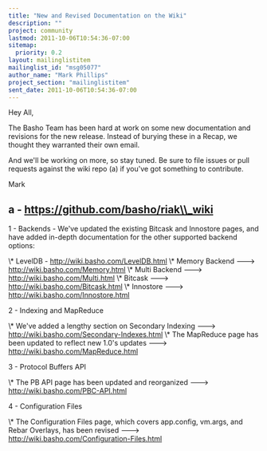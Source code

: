 ```yaml
---
title: "New and Revised Documentation on the Wiki"
description: ""
project: community
lastmod: 2011-10-06T10:54:36-07:00
sitemap:
  priority: 0.2
layout: mailinglistitem
mailinglist_id: "msg05077"
author_name: "Mark Phillips"
project_section: "mailinglistitem"
sent_date: 2011-10-06T10:54:36-07:00
---
```



Hey All,

The Basho Team has been hard at work on some new documentation and
revisions for the new release. Instead of burying these in a Recap, we
thought they warranted their own email.

And we'll be working on more, so stay tuned. Be sure to file issues or
pull requests against the wiki repo (a) if you've got something to
contribute.

Mark

a - https://github.com/basho/riak\\_wiki
----

1 - Backends - We've updated the existing Bitcask and Innostore pages,
and have added in-depth documentation for the other supported backend
options:

\\* LevelDB - http://wiki.basho.com/LevelDB.html
\\* Memory Backend ---&gt; http://wiki.basho.com/Memory.html
\\* Multi Backend ---&gt; http://wiki.basho.com/Multi.html
\\* Bitcask ---&gt; http://wiki.basho.com/Bitcask.html
\\* Innostore ---&gt; http://wiki.basho.com/Innostore.html

2 - Indexing and MapReduce

\\* We've added a lengthy section on Secondary Indexing ---&gt;
http://wiki.basho.com/Secondary-Indexes.html
\\* The MapReduce page has been updated to reflect new 1.0's updates
---&gt; http://wiki.basho.com/MapReduce.html

3 - Protocol Buffers API

\\* The PB API page has been updated and reorganized ---&gt;
http://wiki.basho.com/PBC-API.html

4 - Configuration Files

\\* The Configuration Files page, which covers app.config, vm.args, and
Rebar Overlays, has been revised ---&gt;
http://wiki.basho.com/Configuration-Files.html

